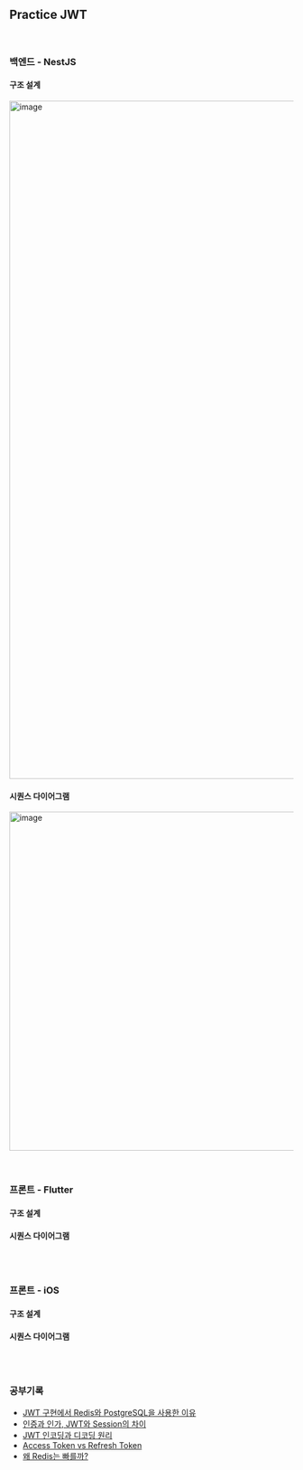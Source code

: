 
## Practice JWT

<br/>

### 백엔드 - NestJS

#### 구조 설계

<img width="1200" alt="image" src="https://github.com/user-attachments/assets/e89a5090-0c1e-4124-9e4b-a67263eaa637">


#### 시퀀스 다이어그램

<img width="600" alt="image" src="https://github.com/user-attachments/assets/3660ec1f-9b4f-4f25-a341-44f3c4128731">

<br/>
<br/>

#

### 프론트 - Flutter

#### 구조 설계
#### 시퀀스 다이어그램

<br/>

#

### 프론트 - iOS

#### 구조 설계
#### 시퀀스 다이어그램


<br/>

#

### 공부기록

- [JWT 구현에서 Redis와 PostgreSQL을 사용한 이유](https://github.com/ssuojae/practice-jwt/blob/main/%08study2.md)
- [인증과 인가, JWT와 Session의 차이](https://github.com/ssuojae/practice-jwt/blob/main/study1.md)
- [JWT 인코딩과 디코딩 원리](https://github.com/ssuojae/practice-jwt/blob/main/study3.md)
- [Access Token vs Refresh Token](https://github.com/ssuojae/practice-jwt/blob/main/study4.md)
- [왜 Redis는 빠를까?](https://github.com/ssuojae/practice-jwt/blob/main/%08study5.md)
